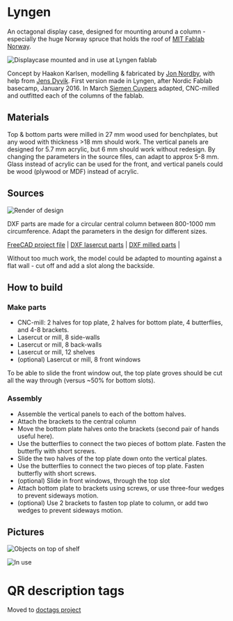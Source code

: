 
# Lyngen

An octagonal display case, designed for mounting around a column -
especially the huge Norway spruce that holds the roof of [MIT Fablab Norway](http://www.fablab.no/).

![Displaycase mounted and in use at Lyngen fablab](./img/lyngen-assembled-1.jpg)

Concept by Haakon Karlsen, modelling & fabricated by [Jon Nordby](http://jonnor.com), with help from [Jens Dyvik](http://dyvikdesign.com).
First version made in Lyngen, after Nordic Fablab basecamp, January 2016.
In March [Siemen Cuypers](http://www.siemencuypers.com/) adapted, CNC-milled and outfitted each of the columns of the fablab.

## Materials

Top & bottom parts were milled in 27 mm wood used for benchplates, but any wood with thickness >18 mm should work.
The vertical panels are designed for 5.7 mm acrylic, but 6 mm should work without redesign.
By changing the parameters in the source files, can adapt to approx 5-8 mm.
Glass instead of acrylic can be used for the front, and vertical panels could be wood (plywood or MDF) instead of acrylic.

## Sources

![Render of design](./img/displaycase-render.png)

DXF parts are made for a circular central column between 800-1000 mm circumference.
Adapt the parameters in the design for different sizes.

[FreeCAD project file](./lyngen.fcstd) |
[DXF lasercut parts](./export/lyngen-lasercut-1.dxf) |
[DXF milled parts](./export/lyngen-milled-1.dxf) |

Without too much work, the model could be adapted to mounting against a flat wall -
cut off and add a slot along the backside.

## How to build

### Make parts

* CNC-mill: 2 halves for top plate, 2 halves for bottom plate, 4 butterflies, and 4-8 brackets.
* Lasercut or mill, 8 side-walls
* Lasercut or mill, 8 back-walls
* Lasercut or mill, 12 shelves
* (optional) Lasercut or mill, 8 front windows

To be able to slide the front window out, the top plate groves should be cut all the way through (versus ~50% for bottom slots).

### Assembly

* Assemble the vertical panels to each of the bottom halves.
* Attach the brackets to the central column
* Move the bottom plate halves onto the brackets (second pair of hands useful here).
* Use the butterflies to connect the two pieces of bottom plate. Fasten the butterfly with short screws. 
* Slide the two halves of the top plate down onto the vertical plates.
* Use the butterflies to connect the two pieces of top plate. Fasten butterfly with short screws.
* (optional) Slide in front windows, through the top slot
* Attach bottom plate to brackets using screws, or use three-four wedges to prevent sideways motion.
* (optional) Use 2 brackets to fasten top plate to column, or add two wedges to prevent sideways motion.

## Pictures

![Objects on top of shelf](./img/lyngen-topshelf.jpg)

![In use](./img/lyngen-assembled-2.jpg)

# QR description tags

Moved to [doctags project](https://github.com/jonnor/projects/tree/master/doctags)


